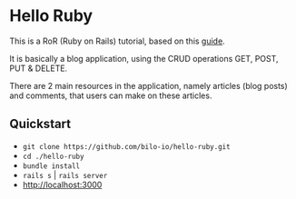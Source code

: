 # Hello Ruby

This is a RoR (Ruby on Rails) tutorial, based on this [guide](http://guides.rubyonrails.org/getting_started.html).

It is basically a blog application, using the CRUD operations GET, POST, PUT & DELETE.

There are 2 main resources in the application, namely articles (blog posts) and comments, that users can make on these articles.

## Quickstart

- `git clone https://github.com/bilo-io/hello-ruby.git`
- `cd ./hello-ruby`
- `bundle install`
- `rails s` | `rails server`
- [http://localhost:3000](http://localhost:3000)
